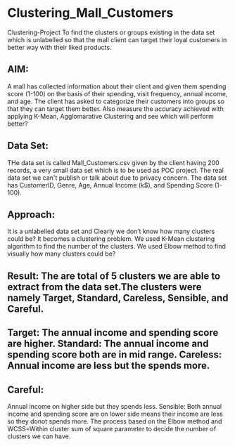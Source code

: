 # Clustering_Mall_Customers
Clustering-Project To find the clusters or groups existing in the data set which is unlabelled so that the mall client can target their loyal customers in better way with their liked products.  

## AIM: 
A mall has collected information about their client and given them spending score (1-100) on the basis of their spending, visit frequency, annual income, and age. The client has asked to categorize their customers into groups so that they can target them better. Also measure the accuracy achieved with applying K-Mean, Agglomarative Clustering and see which will perform better?  

## Data Set: 
THe data set is called Mall_Customers.csv given by the client having 200 records, a very small data set which is to be used as POC project. The real data set we can't publish or talk about due to privacy concern. The data set has CustomerID, Genre, Age, Annual Income (k$), and Spending Score (1-100).  

## Approach: 
It is a unlabelled data set and Clearly we don’t know how many clusters could be? It becomes a clustering problem. We used K-Mean clustering algorithm to find the number of the clusters. We used Elbow method to find visually how many clusters could be?  

## Result: The are total of 5 clusters we are able to extract from the data set.The clusters were namely Target, Standard, Careless, Sensible, and Careful. 

## Target: The annual income and spending score are higher. Standard: The annual income and spending score both are in mid range. Careless: Annual income are less but the spends more. 

## Careful: 
Annual income on higher side but they spends less. Sensible: Both annual income and spending score are on lower side means their income are less so they donot spends more.  The process based on the Elbow method and WCSS=Within cluster sum of square parameter to decide the number of clusters we can have.
